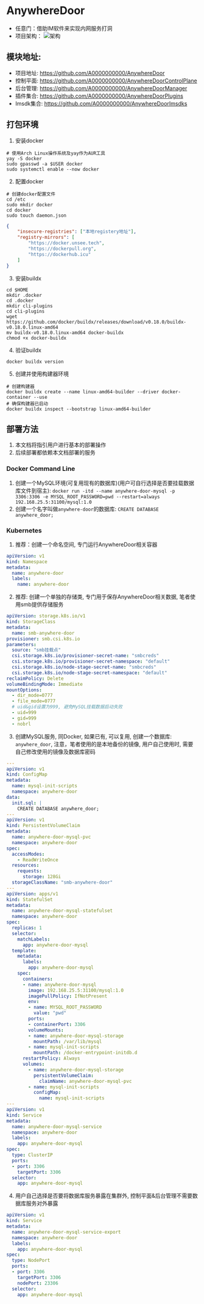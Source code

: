 # AnywhereDoor
* 任意门：借助IM软件来实现内网服务打洞
* 项目架构：
![架构](architecture.png)


## 模块地址:
* 项目地址: https://github.com/A0000000000/AnywhereDoor
* 控制平面: https://github.com/A0000000000/AnywhereDoorControlPlane
* 后台管理: https://github.com/A0000000000/AnywhereDoorManager
* 插件集合: https://github.com/A0000000000/AnywhereDoorPlugins
* Imsdk集合: https://github.com/A0000000000/AnywhereDoorImsdks

## 打包环境
1. 安装docker
```shell
# 使用Arch Linux操作系统及yay作为AUR工具
yay -S docker
sudo gpasswd -a $USER docker
sudo systemctl enable --now docker
```

2. 配置docker
```shell
# 创建docker配置文件
cd /etc
sudo mkdir docker
cd docker
sudo touch daemon.json
```
```json
{
    "insecure-registries": ["本地registery地址"],
    "registry-mirrors": [
	    "https://docker.unsee.tech",
	    "https://dockerpull.org",
	    "https://dockerhub.icu"
    ]
}
```

3. 安装buildx
```shell
cd $HOME
mkdir .docker
cd .docker
mkdir cli-plugins
cd cli-plugins
wget https://github.com/docker/buildx/releases/download/v0.18.0/buildx-v0.18.0.linux-amd64
mv buildx-v0.18.0.linux-amd64 docker-buildx
chmod +x docker-buildx
```

4. 验证buildx
```shell
docker buildx version
```

5. 创建并使用构建器环境
```shell
# 创建构建器
docker buildx create --name linux-amd64-builder --driver docker-container --use
# 确保构建器已启动
docker buildx inspect --bootstrap linux-amd64-builder
```


## 部署方法
1. 本文档将指引用户进行基本的部署操作
2. 后续部署都依赖本文档部署的服务

### Docker Command Line
1. 创建一个MySQL环境(可复用现有的数据库)(用户可自行选择是否要挂载数据库文件到宿主): `docker run -itd --name anywhere-door-mysql -p 3306:3306 -e MYSQL_ROOT_PASSWORD=pwd --restart=always 192.168.25.5:31100/mysql:1.0`
2. 创建一个名字叫做`anywhere-door`的数据库: `CREATE DATABASE anywhere_door;`


### Kubernetes
1. 推荐：创建一个命名空间, 专门运行AnywhereDoor相关容器
```yaml
apiVersion: v1
kind: Namespace
metadata:
  name: anywhere-door
  labels:
    name: anywhere-door
```
2. 推荐: 创建一个单独的存储类, 专门用于保存AnywhereDoor相关数据, 笔者使用smb提供存储服务
```yaml
apiVersion: storage.k8s.io/v1
kind: StorageClass
metadata:
  name: smb-anywhere-door
provisioner: smb.csi.k8s.io
parameters:
  source: "smb挂载点"
  csi.storage.k8s.io/provisioner-secret-name: "smbcreds"
  csi.storage.k8s.io/provisioner-secret-namespace: "default"
  csi.storage.k8s.io/node-stage-secret-name: "smbcreds"
  csi.storage.k8s.io/node-stage-secret-namespace: "default"
reclaimPolicy: Delete
volumeBindingMode: Immediate
mountOptions:
  - dir_mode=0777
  - file_mode=0777
  # uid&gid设置为999, 避免MySQL挂载数据启动失败
  - uid=999
  - gid=999
  - nobrl
```
3. 创建MySQL服务, 同Docker, 如果已有, 可以复用, 创建一个数据库: `anywhere_door`, 注意，笔者使用的是本地备份的镜像, 用户自己使用时, 需要自己修改使用的镜像及数据库密码
```yaml
---
apiVersion: v1
kind: ConfigMap
metadata:
  name: mysql-init-scripts
  namespace: anywhere-door
data:
  init.sql: |
    CREATE DATABASE anywhere_door;
---
apiVersion: v1
kind: PersistentVolumeClaim
metadata:
  name: anywhere-door-mysql-pvc
  namespace: anywhere-door
spec:
  accessModes:
    - ReadWriteOnce
  resources:
    requests:
      storage: 128Gi
  storageClassName: "smb-anywhere-door"
---
apiVersion: apps/v1
kind: StatefulSet
metadata:
  name: anywhere-door-mysql-statefulset
  namespace: anywhere-door
spec:
  replicas: 1
  selector:
    matchLabels:
      app: anywhere-door-mysql
  template:
    metadata:
      labels:
        app: anywhere-door-mysql
    spec:
      containers:
      - name: anywhere-door-mysql
        image: 192.168.25.5:31100/mysql:1.0
        imagePullPolicy: IfNotPresent
        env:
        - name: MYSQL_ROOT_PASSWORD
          value: "pwd"
        ports:
        - containerPort: 3306
        volumeMounts:
        - name: anywhere-door-mysql-storage
          mountPath: /var/lib/mysql
        - name: mysql-init-scripts
          mountPath: /docker-entrypoint-initdb.d
      restartPolicy: Always
      volumes:
        - name: anywhere-door-mysql-storage
          persistentVolumeClaim:
            claimName: anywhere-door-mysql-pvc
        - name: mysql-init-scripts
          configMap:
            name: mysql-init-scripts
---
apiVersion: v1
kind: Service
metadata:
  name: anywhere-door-mysql-service
  namespace: anywhere-door
  labels:
    app: anywhere-door-mysql
spec:
  type: ClusterIP
  ports:
  - port: 3306
    targetPort: 3306
  selector:
    app: anywhere-door-mysql
```
4. 用户自己选择是否要将数据库服务暴露在集群外, 控制平面&后台管理不需要数据库服务对外暴露
```yaml
apiVersion: v1
kind: Service
metadata:
  name: anywhere-door-mysql-service-export
  namespace: anywhere-door
  labels:
    app: anywhere-door-mysql
spec:
  type: NodePort
  ports:
  - port: 3306
    targetPort: 3306
    nodePort: 23306
  selector:
    app: anywhere-door-mysql
```
